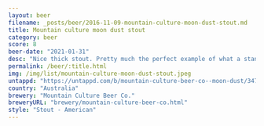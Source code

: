 ```yaml
---
layout: beer
filename: _posts/beer/2016-11-09-mountain-culture-moon-dust-stout.md
title: Mountain culture moon dust stout
category: beer
score: 8
beer-date: "2021-01-31"
desc: "Nice thick stout. Pretty much the perfect example of what a standard stout should be"
permalink: /beer/:title.html
img: /img/list/mountain-culture-moon-dust-stout.jpeg
untappd: "https://untappd.com/b/mountain-culture-beer-co--moon-dust/3477131"
country: "Australia"
brewery: "Mountain Culture Beer Co."
breweryURL: "brewery/mountain-culture-beer-co.html"
style: "Stout - American"
---
```

